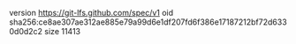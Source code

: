 version https://git-lfs.github.com/spec/v1
oid sha256:ce8ae307ae312ae885e79a99d6e1df207fd6f386e17187212bf72d6330d0d2c2
size 11413
